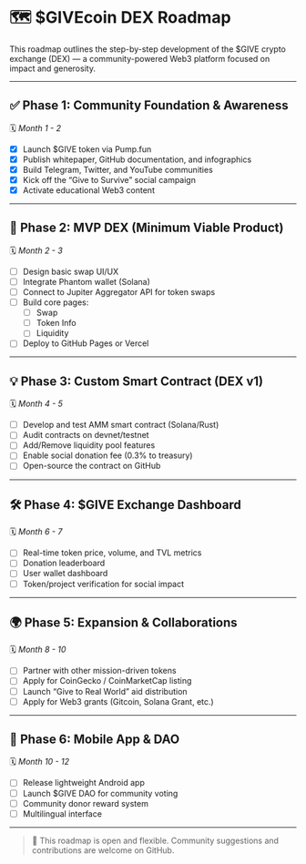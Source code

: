 # 🗺️ $GIVEcoin DEX Roadmap

This roadmap outlines the step-by-step development of the $GIVE crypto exchange (DEX) — a community-powered Web3 platform focused on impact and generosity.

---

## ✅ Phase 1: Community Foundation & Awareness  
🗓️ *Month 1 - 2*  
- [x] Launch $GIVE token via Pump.fun  
- [x] Publish whitepaper, GitHub documentation, and infographics  
- [x] Build Telegram, Twitter, and YouTube communities  
- [x] Kick off the “Give to Survive” social campaign  
- [x] Activate educational Web3 content  

---

## 🧪 Phase 2: MVP DEX (Minimum Viable Product)  
🗓️ *Month 2 - 3*  
- [ ] Design basic swap UI/UX  
- [ ] Integrate Phantom wallet (Solana)  
- [ ] Connect to Jupiter Aggregator API for token swaps  
- [ ] Build core pages:  
  - [ ] Swap  
  - [ ] Token Info  
  - [ ] Liquidity  
- [ ] Deploy to GitHub Pages or Vercel  

---

## 💡 Phase 3: Custom Smart Contract (DEX v1)  
🗓️ *Month 4 - 5*  
- [ ] Develop and test AMM smart contract (Solana/Rust)  
- [ ] Audit contracts on devnet/testnet  
- [ ] Add/Remove liquidity pool features  
- [ ] Enable social donation fee (0.3% to treasury)  
- [ ] Open-source the contract on GitHub  

---

## 🛠 Phase 4: $GIVE Exchange Dashboard  
🗓️ *Month 6 - 7*  
- [ ] Real-time token price, volume, and TVL metrics  
- [ ] Donation leaderboard  
- [ ] User wallet dashboard  
- [ ] Token/project verification for social impact  

---

## 🌍 Phase 5: Expansion & Collaborations  
🗓️ *Month 8 - 10*  
- [ ] Partner with other mission-driven tokens  
- [ ] Apply for CoinGecko / CoinMarketCap listing  
- [ ] Launch “Give to Real World” aid distribution  
- [ ] Apply for Web3 grants (Gitcoin, Solana Grant, etc.)  

---

## 📱 Phase 6: Mobile App & DAO  
🗓️ *Month 10 - 12*  
- [ ] Release lightweight Android app  
- [ ] Launch $GIVE DAO for community voting  
- [ ] Community donor reward system  
- [ ] Multilingual interface  

---

> 💚 This roadmap is open and flexible. Community suggestions and contributions are welcome on GitHub.
